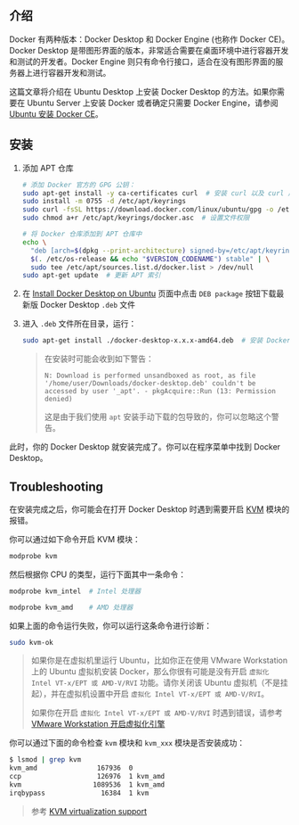 ## 介绍

Docker 有两种版本：Docker Desktop 和 Docker Engine (也称作 Docker CE)。Docker Desktop 是带图形界面的版本，非常适合需要在桌面环境中进行容器开发和测试的开发者。Docker Engine 则只有命令行接口，适合在没有图形界面的服务器上进行容器开发和测试。

这篇文章将介绍在 Ubuntu Desktop 上安装 Docker Desktop 的方法。如果你需要在 Ubuntu Server 上安装 Docker 或者确定只需要 Docker Engine，请参阅 [Ubuntu 安装 Docker CE](https://www.cnblogs.com/Undefined443/p/18062149)。

## 安装

1. 添加 APT 仓库

    ```sh
    # 添加 Docker 官方的 GPG 公钥：
    sudo apt-get install -y ca-certificates curl  # 安装 curl 以及 curl 用到的 CA 证书
    sudo install -m 0755 -d /etc/apt/keyrings
    sudo curl -fsSL https://download.docker.com/linux/ubuntu/gpg -o /etc/apt/keyrings/docker.asc  # 下载公钥文件
    sudo chmod a+r /etc/apt/keyrings/docker.asc  # 设置文件权限

    # 将 Docker 仓库添加到 APT 仓库中
    echo \
      "deb [arch=$(dpkg --print-architecture) signed-by=/etc/apt/keyrings/docker.asc] https://download.docker.com/linux/ubuntu \
      $(. /etc/os-release && echo "$VERSION_CODENAME") stable" | \
      sudo tee /etc/apt/sources.list.d/docker.list > /dev/null
    sudo apt-get update  # 更新 APT 索引
    ```

2. 在 [Install Docker Desktop on Ubuntu](https://docs.docker.com/desktop/install/ubuntu/) 页面中点击 `DEB package` 按钮下载最新版 Docker Desktop `.deb` 文件

3. 进入 `.deb` 文件所在目录，运行：

    ```sh
    sudo apt-get install ./docker-desktop-x.x.x-amd64.deb  # 安装 Docker Desktop
    ```

    > 在安装时可能会收到如下警告：
    >
    > ```
    > N: Download is performed unsandboxed as root, as file '/home/user/Downloads/docker-desktop.deb' couldn't be accessed by user '_apt'. - pkgAcquire::Run (13: Permission denied)
    > ```
    >
    > 这是由于我们使用 `apt` 安装手动下载的包导致的，你可以忽略这个警告。

此时，你的 Docker Desktop 就安装完成了。你可以在程序菜单中找到 Docker Desktop。

## Troubleshooting

在安装完成之后，你可能会在打开 Docker Desktop 时遇到需要开启 [KVM](https://linux-kvm.org/page/Main_Page) 模块的报错。

你可以通过如下命令开启 KVM 模块：

```sh
modprobe kvm
```

然后根据你 CPU 的类型，运行下面其中一条命令：

```sh
modprobe kvm_intel  # Intel 处理器

modprobe kvm_amd    # AMD 处理器
```

如果上面的命令运行失败，你可以运行这条命令进行诊断：

```sh
sudo kvm-ok
```

> 如果你是在虚拟机里运行 Ubuntu，比如你正在使用 VMware Workstation 上的 Ubuntu 虚拟机安装 Docker，那么你很有可能是没有开启 `虚拟化 Intel VT-x/EPT 或 AMD-V/RVI` 功能。请你关闭该 Ubuntu 虚拟机（不是挂起），并在虚拟机设置中开启 `虚拟化 Intel VT-x/EPT 或 AMD-V/RVI`。
>
> 如果你在开启 `虚拟化 Intel VT-x/EPT 或 AMD-V/RVI` 时遇到错误，请参考 [VMware Workstation 开启虚拟化引擎
](https://www.cnblogs.com/Undefined443/p/18063678)

你可以通过下面的命令检查 `kvm` 模块和 `kvm_xxx` 模块是否安装成功：

```sh
$ lsmod | grep kvm
kvm_amd               167936  0
ccp                   126976  1 kvm_amd
kvm                  1089536  1 kvm_amd
irqbypass              16384  1 kvm
```

> 参考 [KVM virtualization support](https://docs.docker.com/desktop/install/linux-install/#kvm-virtualization-support)